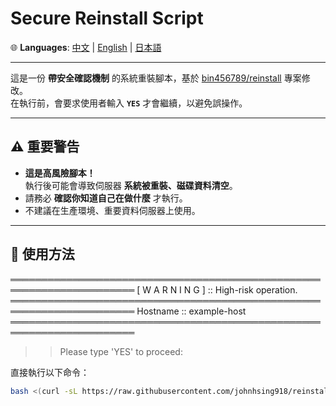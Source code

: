# Secure Reinstall Script

🌐 **Languages**: [中文](README.md) | [English](README.en.md) | [日本語](README.ja.md)

---

這是一份 **帶安全確認機制** 的系統重裝腳本，基於 [bin456789/reinstall](https://github.com/bin456789/reinstall) 專案修改。  
在執行前，會要求使用者輸入 **`YES`** 才會繼續，以避免誤操作。

---

## ⚠️ 重要警告

- **這是高風險腳本！**  
  執行後可能會導致伺服器 **系統被重裝、磁碟資料清空**。  
- 請務必 **確認你知道自己在做什麼** 才執行。  
- 不建議在生產環境、重要資料伺服器上使用。  

---

## 🚀 使用方法

══════════════════════════════════════════════════════════════════════
  [  W A R N I N G  ] :: High-risk operation.
══════════════════════════════════════════════════════════════════════
  Hostname :: example-host
══════════════════════════════════════════════════════════════════════

>> Please type 'YES' to proceed:

直接執行以下命令：

```bash
bash <(curl -sL https://raw.githubusercontent.com/johnhsing918/reinstall/main/reinstall.sh)
